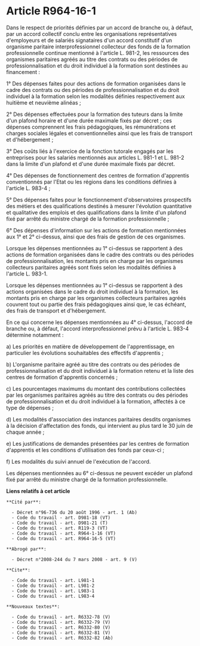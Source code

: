 # Article R964-16-1

Dans le respect de priorités définies par un accord de branche ou, à défaut, par un accord collectif conclu entre les
organisations représentatives d'employeurs et de salariés signataires d'un accord constitutif d'un organisme paritaire
interprofessionnel collecteur des fonds de la formation professionnelle continue mentionné à l'article L. 981-2, les
ressources des organismes paritaires agréés au titre des contrats ou des périodes de professionnalisation et du droit
individuel à la formation sont destinées au financement :

1° Des dépenses faites pour des actions de formation organisées dans le cadre des contrats ou des périodes de
professionnalisation et du droit individuel à la formation selon les modalités définies respectivement aux huitième et
neuvième alinéas ;

2° Des dépenses effectuées pour la formation des tuteurs dans la limite d'un plafond horaire et d'une durée maximale fixés
par décret ; ces dépenses comprennent les frais pédagogiques, les rémunérations et charges sociales légales et
conventionnelles ainsi que les frais de transport et d'hébergement ;

3° Des coûts liés à l'exercice de la fonction tutorale engagés par les entreprises pour les salariés mentionnés aux articles
L. 981-1 et L. 981-2 dans la limite d'un plafond et d'une durée maximale fixés par décret.

4° Des dépenses de fonctionnement des centres de formation d'apprentis conventionnés par l'Etat ou les régions dans les
conditions définies à l'article L. 983-4 ;

5° Des dépenses faites pour le fonctionnement d'observatoires prospectifs des métiers et des qualifications destinés à
mesurer l'évolution quantitative et qualitative des emplois et des qualifications dans la limite d'un plafond fixé par arrêté
du ministre chargé de la formation professionnelle ;

6° Des dépenses d'information sur les actions de formation mentionnées aux 1° et 2° ci-dessus, ainsi que des frais de gestion
de ces organismes.

Lorsque les dépenses mentionnées au 1° ci-dessus se rapportent à des actions de formation organisées dans le cadre des
contrats ou des périodes de professionnalisation, les montants pris en charge par les organismes collecteurs paritaires
agréés sont fixés selon les modalités définies à l'article L. 983-1.

Lorsque les dépenses mentionnées au 1° ci-dessus se rapportent à des actions organisées dans le cadre du droit individuel à
la formation, les montants pris en charge par les organismes collecteurs paritaires agréés couvrent tout ou partie des frais
pédagogiques ainsi que, le cas échéant, des frais de transport et d'hébergement.

En ce qui concerne les dépenses mentionnées au 4° ci-dessus, l'accord de branche ou, à défaut, l'accord interprofessionnel
prévu à l'article L. 983-4 détermine notamment :

a) Les priorités en matière de développement de l'apprentissage, en particulier les évolutions souhaitables des effectifs
d'apprentis ;

b) L'organisme paritaire agréé au titre des contrats ou des périodes de professionnalisation et du droit individuel à la
formation retenu et la liste des centres de formation d'apprentis concernés ;

c) Les pourcentages maximums du montant des contributions collectées par les organismes paritaires agréés au titre des
contrats ou des périodes de professionnalisation et du droit individuel à la formation, affectés à ce type de dépenses ;

d) Les modalités d'association des instances paritaires desdits organismes à la décision d'affectation des fonds, qui
intervient au plus tard le 30 juin de chaque année ;

e) Les justifications de demandes présentées par les centres de formation d'apprentis et les conditions d'utilisation des
fonds par ceux-ci ;

f) Les modalités du suivi annuel de l'exécution de l'accord.

Les dépenses mentionnées au 6° ci-dessus ne peuvent excéder un plafond fixé par arrêté du ministre chargé de la formation
professionnelle.

**Liens relatifs à cet article**

	**Cité par**:

	  - Décret n°96-736 du 20 août 1996 - art. 1 (Ab)
	  - Code du travail - art. D981-18 (VT)
	  - Code du travail - art. D981-21 (T)
	  - Code du travail - art. R119-3 (VT)
	  - Code du travail - art. R964-1-16 (VT)
	  - Code du travail - art. R964-16-5 (VT)

	**Abrogé par**:

	  - Décret n°2008-244 du 7 mars 2008 - art. 9 (V)

	**Cite**:

	  - Code du travail - art. L981-1
	  - Code du travail - art. L981-2
	  - Code du travail - art. L983-1
	  - Code du travail - art. L983-4

	**Nouveaux textes**:

	  - Code du travail - art. R6332-78 (V)
	  - Code du travail - art. R6332-79 (V)
	  - Code du travail - art. R6332-80 (V)
	  - Code du travail - art. R6332-81 (V)
	  - Code du travail - art. R6332-82 (Ab)
